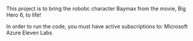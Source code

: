 This project is to bring the robotic character Baymax from the movie, Big Hero 6, to life!

In order to run the code, you must have active subscriptions to:
Microsoft Azure
Eleven Labs
